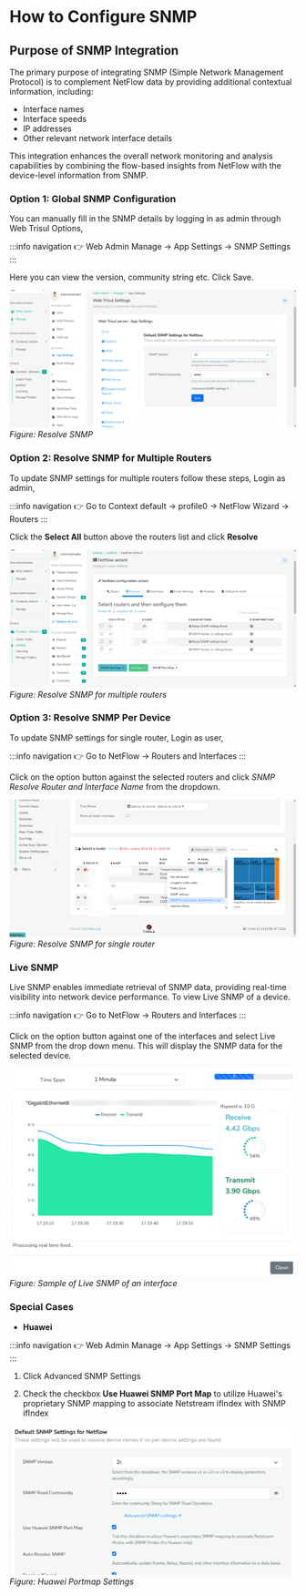 # How to Configure SNMP

## Purpose of SNMP Integration

The primary purpose of integrating SNMP (Simple Network Management Protocol) is to complement NetFlow data by providing additional contextual information, including:

- Interface names
- Interface speeds
- IP addresses
- Other relevant network interface details

This integration enhances the overall network monitoring and analysis capabilities by combining the flow-based insights from NetFlow with the device-level information from SNMP.

### Option 1: Global SNMP Configuration

You can manually fill in the SNMP details by logging in as admin through Web Trisul Options,

:::info navigation
:point_right: Web Admin Manage &rarr; App Settings &rarr; SNMP Settings
:::

Here you can view the version, community string etc. Click Save.

![](images/snmp_webtrisul.png)  
*Figure: Resolve SNMP*

### Option 2: Resolve SNMP for Multiple Routers

To update SNMP settings for multiple routers follow these steps, Login as admin,

:::info navigation
:point_right: Go to Context default &rarr; profile0 &rarr; NetFlow Wizard &rarr; Routers
:::

Click the **Select All** button above the routers list and click **Resolve**

![](images/snmp_multiplerouters.png)  
*Figure: Resolve SNMP for multiple routers*


### Option 3: Resolve SNMP Per Device

To update SNMP settings for single router, Login as user,

:::info navigation
:point_right: Go to NetFlow &rarr; Routers and Interfaces
:::

Click on the option button against the selected routers and click *SNMP Resolve Router and Interface Name* from the dropdown.

![](images/snmp_singlerouter.png)  
*Figure: Resolve SNMP for single router*

### Live SNMP

Live SNMP enables immediate retrieval of SNMP data, providing real-time visibility into network device performance. To view Live SNMP of a device.

:::info navigation
:point_right: Go to NetFlow &rarr; Routers and Interfaces
:::

Click on the option button against one of the interfaces and select Live SNMP from the drop down menu. This will display the SNMP data for the selected device. 

![](images/livesnmp.png)  
*Figure: Sample of Live SNMP of an interface*

### Special Cases 

- **Huawei**

:::info navigation
:point_right: Web Admin Manage &rarr; App Settings &rarr; SNMP Settings
:::

1) Click Advanced SNMP Settings

2) Check the checkbox **Use Huawei SNMP Port Map** to utilize Huawei's proprietary SNMP mapping to associate Netstream ifIndex with SNMP ifIndex

![](images/huaweiportmap.png)  
*Figure: Huawei Portmap Settings*